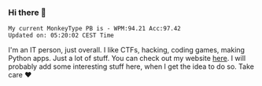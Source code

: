 ### Hi there 👋
<!-- PB START -->
```
My current MonkeyType PB is - WPM:94.21 Acc:97.42
Updated on: 05:20:02 CEST Time
```
<!-- PB END -->
I'm an IT person, just overall. I like CTFs, hacking, coding games, making Python apps. Just a lot of stuff.
You can check out my website [here](https://skill3472.github.io/).
I will probably add some interesting stuff here, when I get the idea to do so. Take care ❤️
